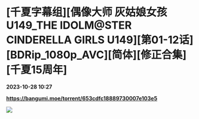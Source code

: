 # [千夏字幕组][偶像大师 灰姑娘女孩 U149_THE IDOLM@STER CINDERELLA GIRLS U149][第01-12话][BDRip_1080p_AVC][简体][修正合集][千夏15周年]

**2023-10-28 10:27**

**https://bangumi.moe/torrent/653cdfc18889730007e103e5**

![](https://s2.loli.net/2023/04/09/VTU2ew4fIxgZWtn.jpg)